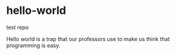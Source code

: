# hello-world
test repo

Hello world is a trap that our professors use to make us think that programming is easy.
